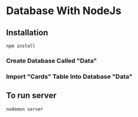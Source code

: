 # Database With NodeJs
## Installation
```
npm install
```

### Create Database Called "Data"


### Import "Cards" Table Into Database "Data"


## To run server

```
nodemon server
```

